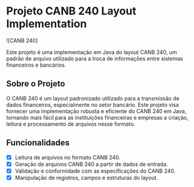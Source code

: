 # Projeto CANB 240 Layout Implementation

![CANB 240]

Este projeto é uma implementação em Java do layout CANB 240, um padrão de arquivo utilizado para a troca de informações entre sistemas financeiros e bancários.

## Sobre o Projeto

O CANB 240 é um layout padronizado utilizado para a transmissão de dados financeiros, especialmente no setor bancário. Este projeto visa fornecer uma implementação robusta e eficiente do CANB 240 em Java, tornando mais fácil para as instituições financeiras e empresas a criação, leitura e processamento de arquivos nesse formato.

## Funcionalidades

- [x] Leitura de arquivos no formato CANB 240.
- [x] Geração de arquivos CANB 240 a partir de dados de entrada.
- [x] Validação e conformidade com as especificações do CANB 240.
- [x] Manipulação de registros, campos e estruturas do layout.
